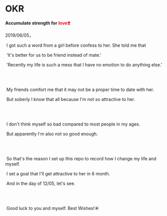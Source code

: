 # OKR



**Accumulate strength for** <font color='red'>**love❣️**</font>



2019/06/05，

​	I got such a word from a girl before confess to her. She told me that 

​	'It's better for us to be friend instead of mate.'

​	'Recently my life is such a mess that I have no emotion to do anything else.'

</br>

</br>

​	My friends comfort me that it may not be a proper time to date with her.

​	But soberly I know that all because I'm not so attractive to her.

</br>

</br>

​	I don't think myself so bad compared to most people in my ages.

​	But apparently I'm also not so good enough.

</br>

</br>

​	So that's the reason I set up this repo to record how I change my life and myself.

​	I set a goal that I'll get attractive to her in 6 month.

​	And in the day of 12/05, let's see.

</br>

</br>

​	Good luck to you and myself. Best Wishes!☀️